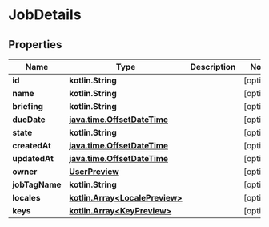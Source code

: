 
# JobDetails

## Properties
Name | Type | Description | Notes
------------ | ------------- | ------------- | -------------
**id** | **kotlin.String** |  |  [optional]
**name** | **kotlin.String** |  |  [optional]
**briefing** | **kotlin.String** |  |  [optional]
**dueDate** | [**java.time.OffsetDateTime**](java.time.OffsetDateTime.md) |  |  [optional]
**state** | **kotlin.String** |  |  [optional]
**createdAt** | [**java.time.OffsetDateTime**](java.time.OffsetDateTime.md) |  |  [optional]
**updatedAt** | [**java.time.OffsetDateTime**](java.time.OffsetDateTime.md) |  |  [optional]
**owner** | [**UserPreview**](UserPreview.md) |  |  [optional]
**jobTagName** | **kotlin.String** |  |  [optional]
**locales** | [**kotlin.Array&lt;LocalePreview&gt;**](LocalePreview.md) |  |  [optional]
**keys** | [**kotlin.Array&lt;KeyPreview&gt;**](KeyPreview.md) |  |  [optional]



